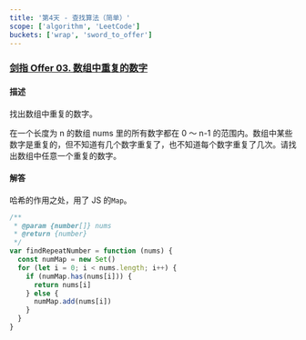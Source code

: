 ```yaml
---
title: '第4天 - 查找算法（简单）'
scope: ['algorithm', 'LeetCode']
buckets: ['wrap', 'sword_to_offer']
---
```


### [剑指 Offer 03. 数组中重复的数字](https://leetcode-cn.com/problems/shu-zu-zhong-zhong-fu-de-shu-zi-lcof/)

#### 描述

找出数组中重复的数字。

在一个长度为 n 的数组 nums 里的所有数字都在 0 ～ n-1 的范围内。数组中某些数字是重复的，但不知道有几个数字重复了，也不知道每个数字重复了几次。请找出数组中任意一个重复的数字。

#### 解答

哈希的作用之处，用了 JS 的`Map`。

```javascript
/**
 * @param {number[]} nums
 * @return {number}
 */
var findRepeatNumber = function (nums) {
  const numMap = new Set()
  for (let i = 0; i < nums.length; i++) {
    if (numMap.has(nums[i])) {
      return nums[i]
    } else {
      numMap.add(nums[i])
    }
  }
}
```
